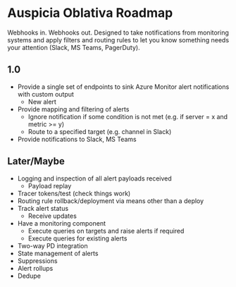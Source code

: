 # Auspicia Oblativa Roadmap

Webhooks in.  Webhooks out.  Designed to take notifications from monitoring systems and apply filters and routing rules to let you know something needs your attention (Slack, MS Teams, PagerDuty).

## 1.0
- Provide a single set of endpoints to sink Azure Monitor alert notifications with custom output
  - New alert
- Provide mapping and filtering of alerts
  - Ignore notification if some condition is not met (e.g. if server = x and metric >= y)
  - Route to a specified target (e.g. channel in Slack)
- Provide notifications to Slack, MS Teams

## Later/Maybe
- Logging and inspection of all alert payloads received
  - Payload replay
- Tracer tokens/test (check things work)
- Routing rule rollback/deployment via means other than a deploy
- Track alert status
  - Receive updates
- Have a monitoring component
  - Execute queries on targets and raise alerts if required
  - Execute queries for existing alerts
- Two-way PD integration
- State management of alerts
- Suppressions
- Alert rollups
- Dedupe